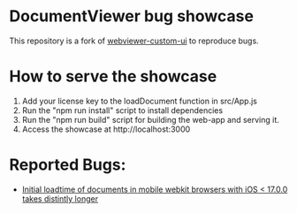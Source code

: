 # DocumentViewer bug showcase

This repository is a fork of [webviewer-custom-ui](https://github.com/PDFTron/webviewer-custom-ui) to reproduce bugs.

# How to serve the showcase

1. Add your license key to the loadDocument function in src/App.js
2. Run the "npm run install" script to install dependencies
3. Run the "npm run build" script for building the web-app and serving it.
4. Access the showcase at http://localhost:3000

# Reported Bugs:

- [Initial loadtime of documents in mobile webkit browsers with iOS < 17.0.0 takes distintly longer](https://support.apryse.com/support/tickets/58437)
